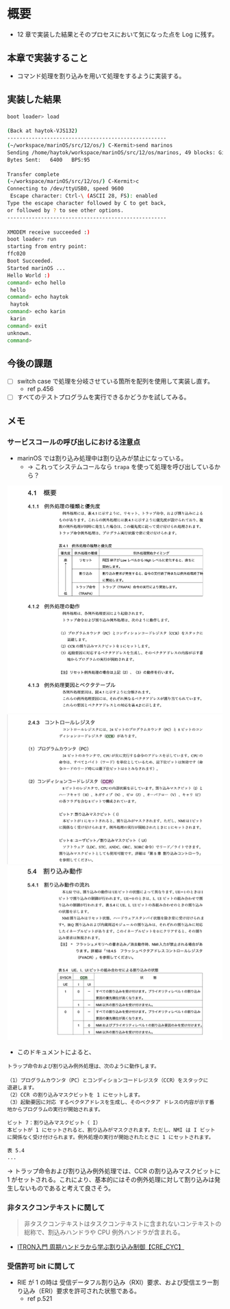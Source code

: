 # 概要

- 12 章で実装した結果とそのプロセスにおいて気になった点を Log に残す。

## 本章で実装すること

- コマンド処理を割り込みを用いて処理をするように実装する。

## 実装した結果

```bash
boot loader> load

(Back at haytok-VJS132)
----------------------------------------------------
(~/workspace/marinOS/src/12/os/) C-Kermit>send marinos
Sending /home/haytok/workspace/marinOS/src/12/os/marinos, 49 blocks: Give your local XMODEM receive command now.
Bytes Sent:   6400   BPS:95

Transfer complete
(~/workspace/marinOS/src/12/os/) C-Kermit>c
Connecting to /dev/ttyUSB0, speed 9600
 Escape character: Ctrl-\ (ASCII 28, FS): enabled
Type the escape character followed by C to get back,
or followed by ? to see other options.
----------------------------------------------------

XMODEM receive succeeded :)
boot loader> run
starting from entry point:
ffc020
Boot Succeeded.
Started marinOS ...
Hello World :)
command> echo hello
 hello
command> echo haytok
 haytok
command> echo karin
 karin
command> exit
unknown.
command>
```

## 今後の課題

- [ ] switch case で処理を分岐させている箇所を配列を使用して実装し直す。
  - ref p.456
- [ ] すべてのテストプログラムを実行できるかどうかを試してみる。

## メモ

### サービスコールの呼び出しにおける注意点

- marinOS では割り込み処理中は割り込みが禁止になっている。
  - -> これってシステムコールなら `trapa` を使って処理を呼び出しているから？

![images/doc_0.png](images/doc_0.png)
![images/doc_1.png](images/doc_1.png)
![images/doc_2.png](images/doc_2.png)

- このドキュメントによると、

```
トラップ命令および割り込み例外処理は、次のように動作します。

（1）プログラムカウンタ（PC）とコンディションコードレジスタ（CCR）をスタックに
退避します。
（2）CCR の割り込みマスクビットを 1 にセットします。
（3）起動要因に対応 するベクタアドレスを生成し、そのベクタア ドレスの内容が示す番
地からプログラムの実行が開始されます。
```

```
ビット 7：割り込みマスクビット（ I）
本ビットが 1 にセットされると、割り込みがマスクされます。ただし、NMI は I ビット
に関係なく受け付けられます。例外処理の実行が開始されたときに 1 にセットされます。
```

```
表 5.4
...
```

-> トラップ命令および割り込み例外処理では、CCR の割り込みマスクビットに 1 がセットされる。これにより、基本的にはその例外処理に対して割り込みは発生しないものであると考えて良さそう。

### 非タスクコンテキストに関して

> 非タスクコンテキストはタスクコンテキストに含まれないコンテキストの総称で、割込みハンドラや CPU 例外ハンドラが含まれる。

- [ ITRON入門 周期ハンドラから学ぶ割り込み制御【CRE_CYC】](https://monozukuri-c.com/itron-cyclichandler/#toc7)

### 受信許可 bit に関して

- RIE が 1 の時は 受信データフル割り込み（RXI）要求、および受信エラー割り込み（ERI）要求を許可された状態である。
  - ref p.521 
